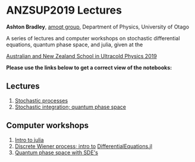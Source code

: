 # ANZSUP2019 Lectures
__Ashton Bradley__, [amoqt group](https://amoqt.otago.ac.nz), Department of Physics, University of Otago

A series of lectures and computer workshops on stochastic differential equations, quantum phase space, and julia, given at the

[Australian and New Zealand School in Ultracold Physics 2019](https://www.otago.ac.nz/dodd-walls/events/anzsup/index.html)

__Please use the links below to get a correct view of the notebooks:__

## Lectures 

1. [Stochastic processes](https://nbviewer.jupyter.org/github/AshtonSBradley/ANZSUP19_Stochastic/blob/master/Lecture%201.ipynb?flush_cache=true)
2. [Stochastic integration; quantum phase space](https://nbviewer.jupyter.org/github/AshtonSBradley/ANZSUP19_Stochastic/blob/master/Lecture%202.ipynb?flush_cache=true)

## Computer workshops 

1. [Intro to julia](https://nbviewer.jupyter.org/github/AshtonSBradley/ANZSUP19_Stochastic/blob/master/Workshop1.ipynb?flush_cache=true)
2. [Discrete Wiener process; intro to](https://nbviewer.jupyter.org/github/AshtonSBradley/ANZSUP19_Stochastic/blob/master/Workshop2.ipynb?flush_cache=true) [DifferentialEquations.jl](https://github.com/JuliaDiffEq/DifferentialEquations.jl)
3. [Quantum phase space with SDE's](https://nbviewer.jupyter.org/github/AshtonSBradley/ANZSUP19_Stochastic/blob/master/Workshop3.ipynb?flush_cache=true)

